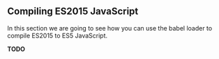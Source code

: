 ## Compiling ES2015 JavaScript

In this section we are going to see how you can use the babel loader to compile ES2015 to ES5 JavaScript.

**TODO**

